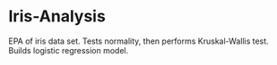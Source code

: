 # Iris-Analysis
EPA of iris data set. Tests normality, then performs Kruskal-Wallis test. Builds logistic regression model.
